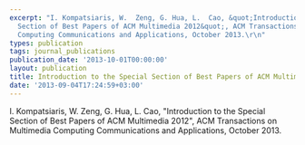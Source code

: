 ```yaml
---
excerpt: "I. Kompatsiaris, W.  Zeng, G. Hua, L.  Cao, &quot;Introduction to the Special
  Section of Best Papers of ACM Multimedia 2012&quot;, ACM Transactions on Multimedia
  Computing Communications and Applications, October 2013.\r\n"
types: publication
tags: journal_publications
publication_date: '2013-10-01T00:00:00'
layout: publication
title: Introduction to the Special Section of Best Papers of ACM Multimedia 2012
date: '2013-09-04T17:24:59+03:00'
---
```

I. Kompatsiaris, W.  Zeng, G. Hua, L.  Cao, &quot;Introduction to the Special Section of Best Papers of ACM Multimedia 2012&quot;, ACM Transactions on Multimedia Computing Communications and Applications, October 2013.
